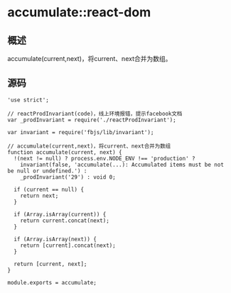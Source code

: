 # accumulate::react-dom

## 概述

accumulate(current,next)，将current、next合并为数组。

## 源码

    'use strict';
    
    // reactProdInvariant(code)，线上环境报错，提示facebook文档
    var _prodInvariant = require('./reactProdInvariant');
    
    var invariant = require('fbjs/lib/invariant');
    
    // accumulate(current,next)，将current、next合并为数组
    function accumulate(current, next) {
      !(next != null) ? process.env.NODE_ENV !== 'production' ? 
        invariant(false, 'accumulate(...): Accumulated items must be not be null or undefined.') : 
        _prodInvariant('29') : void 0;
    
      if (current == null) {
        return next;
      }
    
      if (Array.isArray(current)) {
        return current.concat(next);
      }
    
      if (Array.isArray(next)) {
        return [current].concat(next);
      }
    
      return [current, next];
    }
    
    module.exports = accumulate;